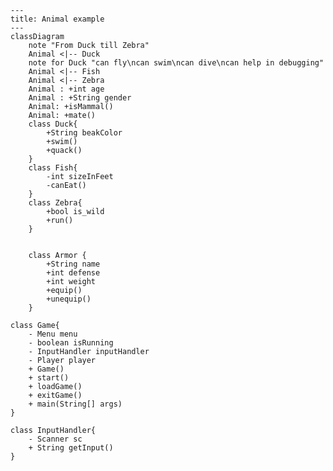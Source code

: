 ```mermaid
---
title: Animal example
---
classDiagram
    note "From Duck till Zebra"
    Animal <|-- Duck
    note for Duck "can fly\ncan swim\ncan dive\ncan help in debugging"
    Animal <|-- Fish
    Animal <|-- Zebra
    Animal : +int age
    Animal : +String gender
    Animal: +isMammal()
    Animal: +mate()
    class Duck{
        +String beakColor
        +swim()
        +quack()
    }
    class Fish{
        -int sizeInFeet
        -canEat()
    }
    class Zebra{
        +bool is_wild
        +run()
    }

     
    class Armor {
        +String name
        +int defense
        +int weight
        +equip()
        +unequip()
    }	
```


    class Game{
        - Menu menu
        - boolean isRunning
        - InputHandler inputHandler
        - Player player
        + Game()
        + start()
        + loadGame()
        + exitGame()
        + main(String[] args)
    }

    class InputHandler{
        - Scanner sc
        + String getInput()
    }
```
